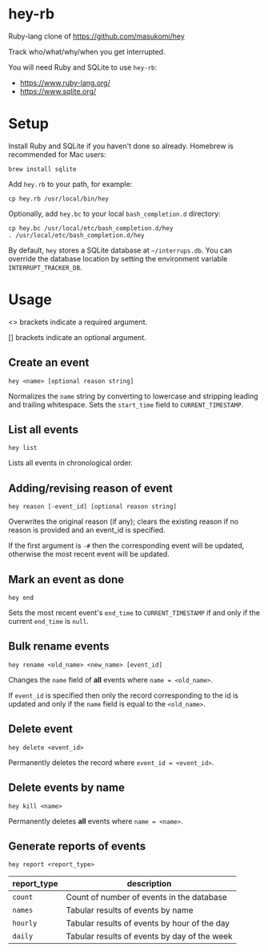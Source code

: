 # hey-rb
Ruby-lang clone of https://github.com/masukomi/hey

Track who/what/why/when you get interrupted.

You will need Ruby and SQLite to use `hey-rb`:
- https://www.ruby-lang.org/
- https://www.sqlite.org/

# Setup
Install Ruby and SQLite if you haven't done so already. Homebrew is recommended for Mac users:

```
brew install sqlite
```

Add `hey.rb` to your path, for example:

```
cp hey.rb /usr/local/bin/hey
```

Optionally, add `hey.bc` to your local `bash_completion.d` directory:

```
cp hey.bc /usr/local/etc/bash_completion.d/hey
. /usr/local/etc/bash_completion.d/hey
```

By default, `hey` stores a SQLite database at `~/interrups.db`. You can override the database location by setting the environment variable `INTERRUPT_TRACKER_DB`.

# Usage
<> brackets indicate a required argument.

[] brackets indicate an optional argument.

## Create an event

```
hey <name> [optional reason string]
```

Normalizes the `name` string by converting to lowercase and stripping leading and trailing whitespace. Sets the `start_time` field to `CURRENT_TIMESTAMP`.

## List all events

```
hey list
```

Lists all events in chronological order.

## Adding/revising reason of event

```
hey reason [-event_id] [optional reason string]
```

Overwrites the original reason (if any); clears the existing reason if no reason is provided and an event_id is specified.

If the first argument is `-#` then the corresponding event will be updated, otherwise the most recent event will be updated.

## Mark an event as done

```
hey end
```

Sets the most recent event's `end_time` to `CURRENT_TIMESTAMP` if and only if the current `end_time` is `null`.

## Bulk rename events

```
hey rename <old_name> <new_name> [event_id]
```

Changes the `name` field of **all** events where `name = <old_name>`.

If `event_id` is specified then only the record corresponding to the id is updated and only if the `name` field is equal to the `<old_name>`.

## Delete event

```
hey delete <event_id>
```

Permanently deletes the record where `event_id = <event_id>`.

## Delete events by name

```
hey kill <name>
```

Permanently deletes **all** events where `name = <name>`.

## Generate reports of events

```
hey report <report_type>
```

|report_type|description|
|-----------|-----------|
| `count`   | Count of number of events in the database |
| `names`   | Tabular results of events by name |
| `hourly`  | Tabular results of events by hour of the day |
| `daily`   | Tabular results of events by day of the week |
